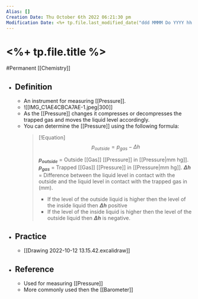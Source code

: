 ```yaml
---
Alias: []
Creation Date: Thu October 6th 2022 06:21:30 pm 
Modification Date: <%+ tp.file.last_modified_date("ddd MMMM Do YYYY hh:mm:ss a") %>
---
```

# <%+ tp.file.title %>
#Permanent [[Chemistry]]

- ## Definition
	- An instrument for measuring [[Pressure]].
	- ![[IMG_C1AE4CBCA7AE-1.jpeg|300]]
	- As the [[Pressure]] changes it compresses or decompresses the trapped gas and moves the liquid level accordingly.
	- You can determine the [[Pressure]] using the following formula:
		> [!Equation]
		> $$p_{outside}=p_{gas}-\Delta h$$
		> 
		> **$p_{outside}$** = Outside [[Gas]] [[Pressure]] in [[Pressure|mm hg]].
		> **$p_{gas}$** = Trapped [[Gas]] [[Pressure]] in [[Pressure|mm hg]].
		> **$\Delta h$** = Difference between the liquid level in contact with the outside and the liquid level in contact with the trapped gas in (mm).
		> - If the level of the outside liquid is higher then the level of the inside liquid then  **$\Delta h$** positive
		> - If the level of the inside liquid is higher then the level of the outside liquid then  **$\Delta h$** is negative.
- ## Practice
	- [[Drawing 2022-10-12 13.15.42.excalidraw]]
- ## Reference
	- Used for measuring [[Pressure]]
	- More commonly used then the [[Barometer]]